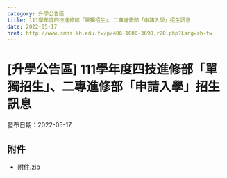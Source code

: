 ```yaml
---
category: 升學公告區
title: 111學年度四技進修部「單獨招生」、二專進修部「申請入學」招生訊息
date: 2022-05-17
href: http://www.smhs.kh.edu.tw/p/406-1000-3690,r20.php?Lang=zh-tw
---
```


# [升學公告區] 111學年度四技進修部「單獨招生」、二專進修部「申請入學」招生訊息

發布日期：2022-05-17



## 附件

- [附件.zip](https://www.smhs.kh.edu.tw/app/index.php?Action=downloadfile&file=WVhSMFlXTm9MelF2Y0hSaFh6TTBOamhmTmpZMU1EVTNYell4TURNNUxucHBjQT09&fname=DGGGROTSYWQO41XX50LKSWHGRK30OOLKDGUWTSKK4125MLVWKPROVTPOUSSSPKPO)
